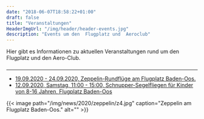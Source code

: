 ```yaml
---
date: "2018-06-07T18:58:22+01:00"
draft: false
title: "Veranstaltungen"
HeaderImgUrl: "/img/header/header-events.jpg"
description: "Events um den  Flugplatz und  Aeroclub"
---
```

Hier gibt es Informationen zu aktuellen Veranstaltungen rund um den Flugplatz und den Aero-Club.  
### 
-------
* [19.09.2020 - 24.09.2020, Zeppelin-Rundflüge am Flugplatz Baden-Oos.](https://bnn.de/lokales/baden-baden/grosse-buehne-fuer-die-riesenzigarre-auf-rundflug-mit-dem-zeppelin)
* [12.09.2020, Samstag, 11:00 - 15:00, Schnupper-Segelfliegen für Kinder von 8-16 Jahren, Flugplatz Baden-Oos](/presseberichte/bt_2020_09_15) 

{{< image path="/img/news/2020/zeppelin/z4.jpg" caption="Zeppelin am Flugplatz Baden-Oos." alt="" >}} 





